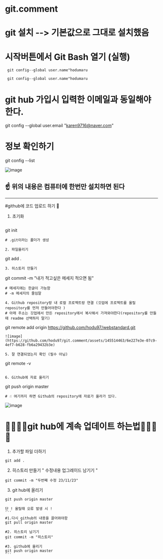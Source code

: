 # git.comment

# git 설치 --> 기본값으로 그대로 설치했음

# 시작버튼에서 Git Bash 열기 (실행)

```
 git config--global user.name"hodumaru
```
```
 git config--global user.name"hodumaru
```
# git hub 가입시 입력한 이메일과 동일해야한다.
 git config --global user.email "karen9716@naver.com"

 # 정보 확인하기
 git config --list

 ![image](https://github.com/hodu97/git.comment/assets/145514463/7176887f-369b-4528-8636-25587e0cdf59)


☝️ 위의 내용은 컴퓨터에 한번만 설치하면 된다
--------------------------------------
--------------------------

#github에 코드 업로드 하기 🥦

1. 초기화

   ```
  git init
  ```
# .git이라는 폴더가 생성

2. 파일올리기
```
git add .
```
3. 히스토리 만들기
```
git commit -m "내가 적고싶은 메세지 적으면 됨"
```
# 메세지에는 한글이 가능함
# -m 메세지의 줄임말

4. Github repository랑 내 로컬 프로젝트랑 연결 (깃업에 프로젝트를 올릴 repository를 먼저 만들어야한다 )
# 아래 주소는 깃업에서 만든 repository에서 복사해서 가져와야한다(repository를 만들때 readme 선택하지 말기)

```
git remote add origin https://github.com/hodu97/webstandard.git
```
![image](https://github.com/hodu97/git.comment/assets/145514463/6e227e3e-07c9-4ef7-b628-fb6a29432b3e)

5. 잘 연결되었는지 확인 (필수 아님)
```
git remote -v
```

6. Github에 자료 올리기
```
git push origin master
```
# ☝ 여기까지 하면 Github의 repository에 자료가 올라가 있다.
````````````````````````````````````
![image](https://github.com/hodu97/git.comment/assets/145514463/e5247267-32ca-4867-a0ff-8450376aa485)
# 🌝🌝🌝🌝git hub에 계속 업데이트 하는법🌝🌝🌝🌝

1. 추가할 파일 더하기
````
git add .
``````
2. 히스토리 만들기 " 수정내용 업그레이드 남기기 "
````
git commit -m "두번째 수정 23/11/23"
`````
3. git hub에 올리기
````````
git push origin master

단 ! 올릴때 오류 발생 시 !
```
#1.다시 github의 내용을 끌어와야함
git pull origin master

#2. 히스토리 남기기
git commit -m "히스토리"

#3. github에 올리기
git push origin master
```

